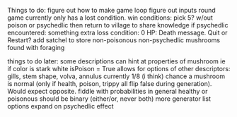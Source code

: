 Things to do:
figure out how to make game loop
figure out inputs
round 
game currently only has a lost condition.
win conditions: pick 5? w/out poison or psychedlic
    then return to village to share knowledge
    if psychedlic encountered:
        something extra
loss condition:
    0 HP: Death message. Quit or Restart?
add satchel to store non-poisonous non-psychedlic mushrooms found with foraging

things to do later:
some descriptions can hint at properties of mushroom ie if color is stark white isPoison = True
    allows for options of other descriptors: gills, stem shape, volva, annulus
currently 1/8 (i think) chance a mushroom is normal (only if health, poison, trippy all flip false during generation). Would expect opposite.
fiddle with probabilities in general
healthy or poisonous should be binary (either/or, never both)
more generator list options
expand on psychedlic effect
